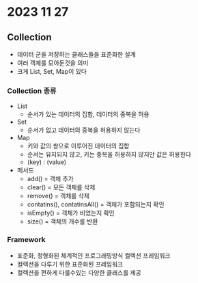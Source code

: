 # 2023 11 27

## Collection
- 데이터 군을 저장하는 클래스들을 표준화한 설계
- 여러 객체를 모아둔것을 의미
- 크게 List, Set, Map이 있다
### Collection 종류
- List
	- 순서가 있는 데이터의 집합, 데이터의 중복을 허용
- Set
	- 순서가 없고 데이터의 중복을 허용하지 않는다
- Map
	- 키와 값의 쌍으로 이루어진 데이터의 집합
	- 순서는 유지되지 않고, 키는 중복을 허용하지 않지만 값은 허용한다
	- (key) : (value)
- 메서드
	- add() = 객체 추가
	- clear() = 모든 객체를 삭제
	- remove() = 객체를 삭제
	- contatins(), contatinsAll() = 객체가 포함되는지 확인
	- isEmpty() = 객체가 비었는지 확인
	- size() = 객체의 개수를 반환
### Framework
- 표준화, 정형화된 체계적인 프로그래밍방식 컬렉션 프레임워크
- 컬렉션을 다루기 위한 표준화된 프레임워크
- 컬렉션을 편하게 다룰수있는 다양한 클래스를 제공